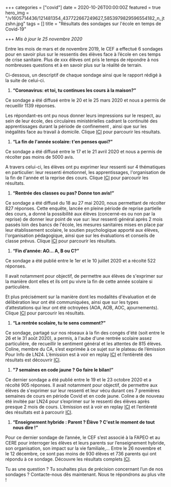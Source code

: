 +++
categories = ["covid"]
date = 2020-10-26T00:00:00Z
featured = true
hero_img = "/v1605714436/121481354_437722667249627_5853979829596554182_n_jtzshn.jpg"
tags = []
title = "Résultats des sondages sur l'école en temps de Covid-19"

+++
_Mis à jour le 25 novembre 2020_

Entre les mois de mars et de novembre 2019, le CEF a effectué 6 sondages pour en savoir plus sur le ressentis des élèves face à l’école en ces temps de crise sanitaire. Plus de xxx élèves ont pris le temps de répondre à nos nombreuses questions et à en savoir plus sur la réalité de terrain.

Ci-dessous, un descriptif de chaque sondage ainsi que le rapport rédigé à la suite de celui-ci.

1. **“Coronavirus: et toi, tu continues les cours à la maison?”**

Ce sondage a été diffusé entre le 20 et le 25 mars 2020 et nous a permis de recueillir 1139 réponses.

Les répondant-es ont pu nous donner leurs impressions sur le respect, au sein de leur école, des circulaires ministérielles cadrant la continuité des apprentissages durant la période de confinement , ainsi que sur les inégalités face au travail à domicile. Clique [ICI](https://app.forestry.io/sites/ml7gngfqrf-cbg/#/media/) pour parcourir les résultats.

1. **“La fin de l'année scolaire: t'en penses quoi?”**

Ce sondage a été diffusé entre le 17 et le 21 avril 2020 et nous a permis de récolter pas moins de 5000 avis.

A travers celui-ci, les élèves ont pu exprimer leur ressenti sur 4 thématiques en particulier: leur ressenti émotionnel, les apprentissages, l'organisation de la fin de l'année et la reprise des cours. Clique [ICI](https://res.cloudinary.com/cefasbl/image/upload/v1606745987/SONDAGE_CEF_2_q3vobb.pdf) pour parcourir les résultats.

1. **“Rentrée des classes ou pas? Donne ton avis!”**

Ce sondage a été diffusé du 18 au 27 mai 2020, nous permettant de récolter 827 réponses. Cette enquête, lancée en pleine période de reprise partielle des cours, a donné la possibilité aux élèves (concerné-es ou non par la reprise) de donner leur point de vue sur: leur ressenti général après 2 mois passés loin des bancs de l'école, les mesures sanitaires mises en place par leur établissement scolaire, le soutien psychologique apporté aux élèves, l'organisation pédagogique, ainsi que sur les évaluations et conseils de classe prévus. Clique [ICI](https://res.cloudinary.com/cefasbl/image/upload/v1606745994/SONDAGE_CEF_3_f96xdu.pdf) pour parcourir les résultats.

1. **“Fin d’année: AO… A, B ou C?”**

Ce sondage a été publié entre le 1er et le 10 juillet 2020 et a récolté 522 réponses.

Il avait notamment pour objectif, de permettre aux élèves de s'exprimer sur la manière dont elles et ils ont pu vivre la fin de cette année scolaire si particulière.

Et plus précisément sur la manière dont les modalités d'évaluation et de délibération leur ont été communiquées, ainsi que sur les types d’attestations qui leur ont été octroyées (AOA, AOB, AOC, ajournements). Clique [ICI](https://res.cloudinary.com/cefasbl/image/upload/v1606745999/SONDAGE_CEF_4_gwvroz.pdf) pour parcourir les résultats.

1. **“La rentrée scolaire, tu te sens comment?”**

Ce sondage, partagé sur nos réseaux à la fin des congés d'été (soit entre le 26 et le 31 août 2020), a permis, à l'aube d'une rentrée scolaire assez particulière, de recueillir le sentiment général et les attentes de 815 élèves. Coline, membre du CA, s’est exprimée à ce sujet sur le plateau de l’émission Pour Info de LN24. L’émission est à voir en replay [ICI](https://www.ln24.be/2020-08-31/pour-info-quelle-adaptation-pour-lecole-post-covid) et l’entièreté des résultats est découvrir [ICI](https://app.forestry.io/sites/ml7gngfqrf-cbg/#/media/).

1. **"7 semaines en code jaune ? Go faire le bilan!”**

Ce dernier sondage a été publié entre le 19 et le 23 octobre 2020 et a récolté 905 réponses. Il avait notamment pour objectif, de permettre aux élèves de s'exprimer sur leur ressenti et leur vécu durant ces 7 premières semaines de cours en période Covid et en code jaune. Coline a de nouveau été invitée par LN24 pour s’exprimer sur le ressenti des élèves après presque 2 mois de cours. L’émission est à voir en replay [ICI](https://www.ln24.be/2020-11-13/pour-info-retour-lecole-en-code-rouge) et l’entièreté des résultats est à parcourir [ICI](https://res.cloudinary.com/cefasbl/image/upload/v1606746010/SONDAGE_CEF_6_jdikkl.pdf).

1. **“Enseignement hybride : Parent ? Élève ? C'est le moment de tout nous dire !”**

Pour ce dernier sondage de l’année, le CEF s’est associé à la FAPEO et au CERE pour interroger les élèves et leurs parents sur l’enseignement hybride, son organisation, son impact sur la vie familiale,... Entre le 26 novembre et le 12 décembre, ce sont pas moins de 930 élèves et 736 parents qui ont répondu à ce sondage. Découvre les résultats complets [ICI](https://res.cloudinary.com/cefasbl/image/upload/v1612546033/Rapports/CEF_-_CERE_-_FAPEO_-_R%C3%A9sultats_de_l_enqu%C3%AAte_sur_l_enseignement_hybride_analyse_et_recommandations_COMPRESSE_bwglfh.pdf "Rapport 7 - CEF-FAPEO-CERE : Ecole en période Covid-19").

Tu as une question ? Tu souhaites plus de précision concernant l’un de nos sondages ? Contacte-nous dès maintenant. Nous te répondrons au plus vite !